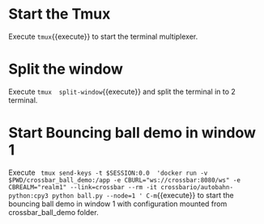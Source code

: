 # Start the Tmux 
Execute `tmux`{{execute}} to start the terminal multiplexer.

# Split the window 
Execute `tmux  split-window`{{execute}} and split the terminal in to 2 terminal.

# Start Bouncing ball demo in window 1

Execute ` tmux send-keys -t $SESSION:0.0  'docker run -v $PWD/crossbar_ball_demo:/app -e CBURL="ws://crossbar:8080/ws" -e CBREALM="realm1" --link=crossbar --rm -it crossbario/autobahn-python:cpy3 python ball.py --node=1 ' C-m`{{execute}} to start the bouncing ball demo in window 1 with configuration mounted from crossbar_ball_demo folder.


